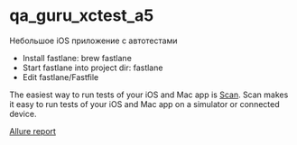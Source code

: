 # qa_guru_xctest_a5
Небольшое iOS приложение с автотестами

- Install fastlane: brew fastlane  
- Start fastlane into project dir: fastlane 
- Edit fastlane/Fastfile

The easiest way to run tests of your iOS and Mac app is [Scan](https://docs.fastlane.tools/actions/scan/).
Scan makes it easy to run tests of your iOS and Mac app on a simulator or connected device.

[Allure report](https://doroshenkodenis.github.io/qa_guru_xctest_a5/)
